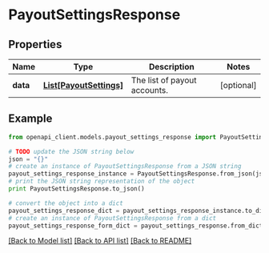 # PayoutSettingsResponse


## Properties
Name | Type | Description | Notes
------------ | ------------- | ------------- | -------------
**data** | [**List[PayoutSettings]**](PayoutSettings.md) | The list of payout accounts. | [optional] 

## Example

```python
from openapi_client.models.payout_settings_response import PayoutSettingsResponse

# TODO update the JSON string below
json = "{}"
# create an instance of PayoutSettingsResponse from a JSON string
payout_settings_response_instance = PayoutSettingsResponse.from_json(json)
# print the JSON string representation of the object
print PayoutSettingsResponse.to_json()

# convert the object into a dict
payout_settings_response_dict = payout_settings_response_instance.to_dict()
# create an instance of PayoutSettingsResponse from a dict
payout_settings_response_form_dict = payout_settings_response.from_dict(payout_settings_response_dict)
```
[[Back to Model list]](../README.md#documentation-for-models) [[Back to API list]](../README.md#documentation-for-api-endpoints) [[Back to README]](../README.md)


